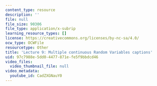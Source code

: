 ```yaml
---
content_type: resource
description: ''
file: null
file_size: 90306
file_type: application/x-subrip
learning_resource_types: []
license: https://creativecommons.org/licenses/by-nc-sa/4.0/
ocw_type: OCWFile
resourcetype: Other
title: 'Lecture 9: Multiple continuous Random Variables captions'
uid: 97c7988e-5dd0-4477-871e-fe5f9bbdcd46
video_files:
  video_thumbnail_file: null
video_metadata:
  youtube_id: CadZXGNauY0
---
```


